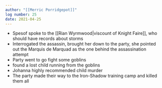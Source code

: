 ```yaml
---
author: "[[Merric Porridgepot]]"
log number: 25
date: 2021-04-25
---
```

- Spesof spoke to the [[Rian Wyrmwood|viscount of Knight Faire]], who should have records about storms
- Interrogated the assassin, brought her down to the party, she pointed out the Marquis de Marquad as the one behind the assassination attempt
- Party went to go fight some goblins
- found a lost child running from the goblins
- Johanna highly recommended child murder
- The party made their way to the Iron-Shadow training camp and killed them all